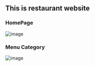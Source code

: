 ## This is restaurant website

### HomePage
![image](https://github.com/qianjun-ql/David-Chu-Restaurant-Website/assets/168596553/552508a2-4421-4a03-8c44-67e17e4d4296)

### Menu Category
![image](https://github.com/qianjun-ql/David-Chu-Restaurant-Website/assets/168596553/bf8bc1ea-67c7-4844-b798-2492b2f59782)
